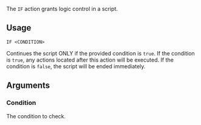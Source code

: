 The `IF` action grants logic control in a script.

## Usage
```
IF <CONDITION>
```
Continues the script ONLY if the provided condition is `true`. If the condition is `true`, any actions located after this action will be executed. If the condition is `false`, the script will be ended immediately.

## Arguments
### Condition
The condition to check.